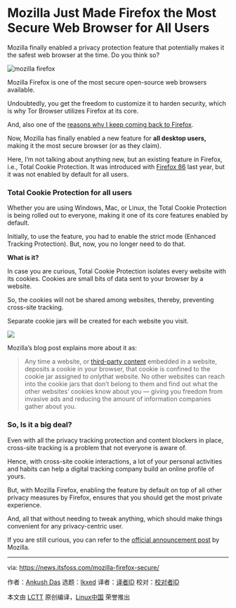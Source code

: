 [#]: subject: "Mozilla Just Made Firefox the Most Secure Web Browser for All Users"
[#]: via: "https://news.itsfoss.com/mozilla-firefox-secure/"
[#]: author: "Ankush Das https://news.itsfoss.com/author/ankush/"
[#]: collector: "lkxed"
[#]: translator: " "
[#]: reviewer: " "
[#]: publisher: " "
[#]: url: " "

Mozilla Just Made Firefox the Most Secure Web Browser for All Users
======
Mozilla finally enabled a privacy protection feature that potentially makes it the safest web browser at the time. Do you think so?

![mozilla firefox][1]

Mozilla Firefox is one of the most secure open-source web browsers available.

Undoubtedly, you get the freedom to customize it to harden security, which is why Tor Browser utilizes Firefox at its core.

And, also one of the [reasons why I keep coming back to Firefox][2].

Now, Mozilla has finally enabled a new feature for **all desktop users,** making it the most secure browser (or as they claim).

Here, I’m not talking about anything new, but an existing feature in Firefox, i.e., Total Cookie Protection. It was introduced with [Firefox 86][3] last year, but it was not enabled by default for all users.

### Total Cookie Protection for all users

Whether you are using Windows, Mac, or Linux, the Total Cookie Protection is being rolled out to everyone, making it one of its core features enabled by default.

Initially, to use the feature, you had to enable the strict mode (Enhanced Tracking Protection). But, now, you no longer need to do that.

**What is it?**

In case you are curious, Total Cookie Protection isolates every website with its cookies. Cookies are small bits of data sent to your browser by a website.

So, the cookies will not be shared among websites, thereby, preventing cross-site tracking.

Separate cookie jars will be created for each website you visit.

![][4]

Mozilla’s blog post explains more about it as:

> Any time a website, or [third-party content][5] embedded in a website, deposits a cookie in your browser, that cookie is confined to the cookie jar assigned to *only*that website. No other websites can reach into the cookie jars that don’t belong to them and find out what the other websites’ cookies know about you — giving you freedom from invasive ads and reducing the amount of information companies gather about you.

### So, Is it a big deal?

Even with all the privacy tracking protection and content blockers in place, cross-site tracking is a problem that not everyone is aware of.

Hence, with cross-site cookie interactions, a lot of your personal activities and habits can help a digital tracking company build an online profile of yours.

But, with Mozilla Firefox, enabling the feature by default on top of all other privacy measures by Firefox, ensures that you should get the most private experience.

And, all that without needing to tweak anything, which should make things convenient for any privacy-centric user.

If you are still curious, you can refer to the [official announcement post][6] by Mozilla.

--------------------------------------------------------------------------------

via: https://news.itsfoss.com/mozilla-firefox-secure/

作者：[Ankush Das][a]
选题：[lkxed][b]
译者：[译者ID](https://github.com/译者ID)
校对：[校对者ID](https://github.com/校对者ID)

本文由 [LCTT](https://github.com/LCTT/TranslateProject) 原创编译，[Linux中国](https://linux.cn/) 荣誉推出

[a]: https://news.itsfoss.com/author/ankush/
[b]: https://github.com/lkxed
[1]: https://news.itsfoss.com/wp-content/uploads/2022/06/mozilla-made-firefox-most-secure-web-browser.jpg
[2]: https://news.itsfoss.com/why-mozilla-firefox/
[3]: https://news.itsfoss.com/firefox-86-release/
[4]: https://news.itsfoss.com/wp-content/uploads/2021/02/tcp-firefox.png
[5]: https://support.mozilla.org/en-US/kb/third-party-cookies-firefox-tracking-protection#:~:text=Third%2Dparty%20cookies%20are%20cookies,considered%20a%20third%2Dparty%20cookie.
[6]: https://blog.mozilla.org/en/products/firefox/firefox-rolls-out-total-cookie-protection-by-default-to-all-users-worldwide/
